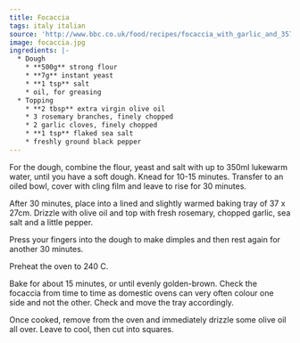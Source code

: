 ```yaml
---
title: Focaccia
tags: italy italian
source: 'http://www.bbc.co.uk/food/recipes/focaccia_with_garlic_and_35777'
image: focaccia.jpg
ingredients: |-
  * Dough
    * **500g** strong flour
    * **7g** instant yeast
    * **1 tsp** salt
    * oil, for greasing
  * Topping
    * **2 tbsp** extra virgin olive oil
    * 3 rosemary branches, finely chopped
    * 2 garlic cloves, finely chopped
    * **1 tsp** flaked sea salt
    * freshly ground black pepper
---
```

For the dough, combine the flour, yeast and salt with up to 350ml lukewarm water, until you have a soft dough. Knead for 10-15 minutes. Transfer to an oiled bowl, cover with cling film and leave to rise for 30 minutes.

After 30 minutes, place into a lined and slightly warmed baking tray of 37 x 27cm. Drizzle with olive oil and top with fresh rosemary, chopped garlic, sea salt and a little pepper.

Press your fingers into the dough to make dimples and then rest again for another 30 minutes.

Preheat the oven to 240 C.

Bake for about 15 minutes, or until evenly golden-brown. Check the focaccia from time to time as domestic ovens can very often colour one side and not the other. Check and move the tray accordingly.

Once cooked, remove from the oven and immediately drizzle some olive oil all over. Leave to cool, then cut into squares.
